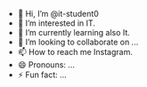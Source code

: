 - 👋 Hi, I’m @it-student0
- 👀 I’m interested in IT.
- 🌱 I’m currently learning also It.
- 💞️ I’m looking to collaborate on ...
- 📫 How to reach me Instagram.
- 😄 Pronouns: ...
- ⚡ Fun fact: ...

<!---
it-student0/it-student0 is a ✨ special ✨ repository because its `README.md` (this file) appears on your GitHub profile.
You can click the Preview link to take a look at your changes.
--->
